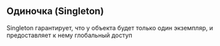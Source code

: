 ## Одиночка (Singleton)

Singleton гарантирует, что у объекта будет только один экземпляр, и предоставляет к нему глобальный доступ